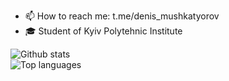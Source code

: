 - 📫 How to reach me: t.me/denis_mushkatyorov
- ‍🎓 Student of Kyiv Polytehnic Institute

<!--
-->
<p align=left>
  <img alt="Github stats" src="https://github-readme-stats.vercel.app/api?username=militsiya04&show_icons=true&count_private=true&theme=tokyonight&card_width=500" />
  <br /><img alt="Top languages" src="https://github-readme-stats.vercel.app/api/top-langs/?username=militsiya04&theme=tokyonight&card_width=500" />
 </p>
